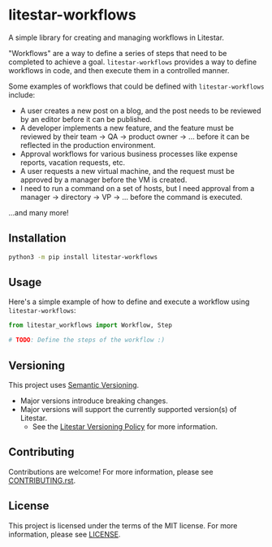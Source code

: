# litestar-workflows

A simple library for creating and managing workflows in Litestar.

"Workflows" are a way to define a series of steps that need to be completed to achieve a goal.
`litestar-workflows` provides a way to define workflows in code, and then execute them in a controlled manner.

Some examples of workflows that could be defined with `litestar-workflows` include:

- A user creates a new post on a blog, and the post needs to be reviewed by an editor before it can be published.
- A developer implements a new feature, and the feature must be reviewed by their team -> QA -> product owner -> ...
  before it can be reflected in the production environment.
- Approval workflows for various business processes like expense reports, vacation requests, etc.
- A user requests a new virtual machine, and the request must be approved by a manager before the VM is created.
- I need to run a command on a set of hosts, but I need approval from a manager -> directory -> VP -> ... before the command is executed.

...and many more!

## Installation

```bash
python3 -m pip install litestar-workflows
```

## Usage

Here's a simple example of how to define and execute a workflow using `litestar-workflows`:

```python
from litestar_workflows import Workflow, Step

# TODO: Define the steps of the workflow :)
```

## Versioning

This project uses [Semantic Versioning](https://semver.org/).
* Major versions introduce breaking changes.
* Major versions will support the currently supported version(s) of Litestar.
    * See the [Litestar Versioning Policy](https://litestar.dev/about/litestar-releases#version-numbering)
      for more information.

## Contributing

Contributions are welcome! For more information, please see [CONTRIBUTING.rst](CONTRIBUTING.rst).

## License

This project is licensed under the terms of the MIT license. For more information, please see [LICENSE](LICENSE).
